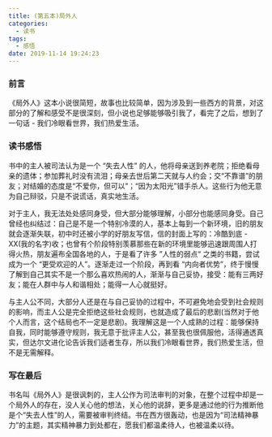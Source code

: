 ```yaml
---
title: (第五本)局外人
categories:
  - 读书
tags:
  - 感悟
date: 2019-11-14 19:24:23
---
```


### 前言

《局外人》这本小说很简短，故事也比较简单，因为涉及到一些西方的背景，对这部分的了解和感受不是很深刻，但小说也足够能够吸引我了，看完了之后，想到了一句话 - 我们冷眼看世界，我们热爱生活。

### 读书感悟

书中的主人被司法认为是一个 “失去人性” 的人，他将母亲送到养老院；拒绝看母亲的遗体；参加葬礼时没有流泪；母亲去世后第二天就与人约会；交“不靠谱”的朋友；对结婚的态度是“不爱你，但可以”；“因为太阳光”错手杀人。这些行为他无意为自己辩驳，只是不说谎话，真实地生活。

对于主人，我无法处处感同身受，但大部分能够理解，小部分也能感同身受。自己曾经也纠结过：自己是不是一个特别冷漠的人，基本上每到一个新环境，旧的朋友就会逐渐失联，初中时还被小学的好朋友写信，信的封面上写的：冷酷到底 - XX(我的名字)收；也曾有个阶段特别羡慕那些在新的环境里能够迅速跟周围人打得火热，朋友遍布全国各地的人，于是看了许多 ”人性的弱点“ 之类的书籍，尝试成为一个 “更受欢迎的人”。逐渐走过一个阶段，再到看 “内向者优势”，终于慢慢了解到自己其实不是一个那么喜欢热闹的人，渐渐与自己妥协，接受：能有三两好友；能在人群中与人和谐相处；能得一人心就挺好。

与主人公不同，大部分人还是在与自己妥协的过程中，不可避免地会受到社会规则的影响，而主人公是完全拒绝这些社会规则，也就造成了最后的悲剧(当然对于他个人而言，这个结局也不一定是悲剧)。我理解这是一个人成熟的过程：能够保持自我，同时能够遵守规则，我无意于批评主人公，甚至我也很佩服他，活得通透真实，但达尔文进化论告诉我们适者生存，所以我们冷眼看世界，我们热爱生活，但不是无需解释。

### 写在最后

书名叫《局外人》是很讽刺的，主人公作为司法审判的对象，在整个过程中却是一个局外人的存在，没人关心他的想法，关心他的说辞，更多是通过他的行为推断他是个“失去人性”的人，需要被审判终结。书在西方很轰动，也是因为“司法精神暴力”的主题，其实精神暴力到处都在，愿我们都温柔待人，也被温柔以待。
